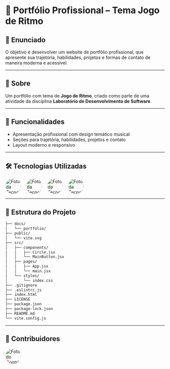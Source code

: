 # 🚀 Portfólio Profissional – Tema Jogo de Ritmo

## 📝 Enunciado
O objetivo é desenvolver um website de portfólio profissional, que apresente sua trajetória, habilidades, projetos e formas de contato de maneira moderna e acessível.

---

## 📖 Sobre
Um portfólio com tema de **Jogo de Ritmo**, criado como parte de uma atividade da disciplina **Laboratório de Desenvolvimento de Software**.

---

## 🌌 Funcionalidades
- Apresentação profissional com design temático musical  
- Seções para trajetória, habilidades, projetos e contato  
- Layout moderno e responsivo  

---

## 🛠 Tecnologias Utilizadas

<div style="display: flex; align-items: center; gap: 8px;">
  <img src="https://img.icons8.com/?size=100&id=NfbyHexzVEDk&format=png&color=000000" alt="Foto da Tecnologia" width="50" style="border-radius: 50%;">
  <span><strong></strong></span> 
  <img src="https://img.icons8.com/?size=100&id=108784&format=png&color=000000" alt="Foto da Tecnologia" width="50" style="border-radius: 50%;">
  <span><strong></strong></span> 
  <img src="https://img.icons8.com/?size=100&id=D2Hi2VkJSi33&format=png&color=000000" alt="Foto da Tecnologia" width="50" style="border-radius: 50%;">
  <span><strong></strong></span> 
  <img src="https://img.icons8.com/?size=100&id=CIAZz2CYc6Kc&format=png&color=000000" alt="Foto da Tecnologia" width="50" style="border-radius: 50%;">
  <span><strong></strong></span> 
</div>

---

## 📂 Estrutura do Projeto
```  bash
├── docs/                     
│   └── portfolio/             
├── public/                    
│   └── vite.svg                                             
├── src/                       
│   ├── components/            
│   │   ├── Circle.jsx
│   │   └── MainButton.jsx
│   ├── pages/                
│   │   ├── App.jsx            
│   │   └── main.jsx          
│   └── styles/               
│       └── index.css          
├── .gitignore                 
├── .eslintrc.js               
├── index.html                 
├── LICENSE                    
├── package.json              
├── package-lock.json          
├── README.md                  
└── vite.config.js   
``` 
---

## 🤝 Contribuidores
<div style="display: flex; align-items: center; gap: 8px;">
  <img src="https://avatars.githubusercontent.com/u/170900906?v=4" alt="Foto do Contribuidor" width="50" style="border-radius: 50%;">
  <span><strong></strong></span>
</div>

